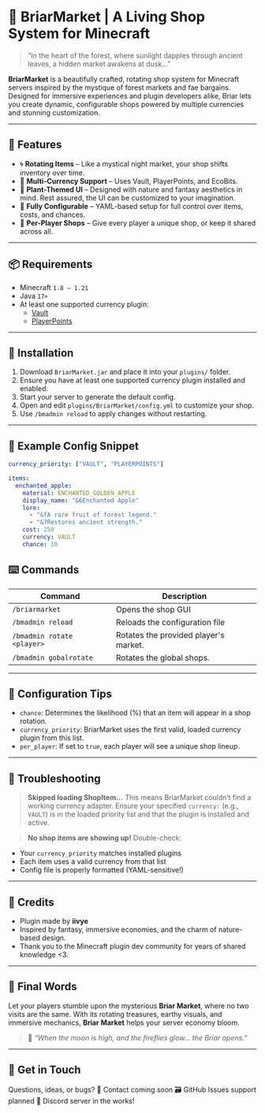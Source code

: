 # 🌿 BriarMarket | A Living Shop System for Minecraft

> “In the heart of the forest, where sunlight dapples through ancient leaves, a hidden market awakens at dusk...”

**BriarMarket** is a beautifully crafted, rotating shop system for Minecraft servers inspired by the mystique of forest markets and fae bargains. Designed for immersive experiences and plugin developers alike, Briar lets you create dynamic, configurable shops powered by multiple currencies and stunning customization.

---

## 🌱 Features

- 🌀 **Rotating Items** – Like a mystical night market, your shop shifts inventory over time.
- 💱 **Multi-Currency Support** – Uses Vault, PlayerPoints, and EcoBits.
- 🍃 **Plant-Themed UI** – Designed with nature and fantasy aesthetics in mind. Rest assured, the UI can be customized to your imagination.
- 🔧 **Fully Configurable** – YAML-based setup for full control over items, costs, and chances.
- 📆 **Per-Player Shops** – Give every player a unique shop, or keep it shared across all.

---

## 📦 Requirements

- Minecraft `1.8 – 1.21`
- Java `17+`
- At least one supported currency plugin:
  - [Vault](https://www.spigotmc.org/resources/vault.34315/)
  - [PlayerPoints](https://www.spigotmc.org/resources/playerpoints.80745/)

---

## 📁 Installation

1. Download `BriarMarket.jar` and place it into your `plugins/` folder.
2. Ensure you have at least one supported currency plugin installed and enabled.
3. Start your server to generate the default config.
4. Open and edit `plugins/BriarMarket/config.yml` to customize your shop.
5. Use `/bmadmin reload` to apply changes without restarting.

---

## 🛒 Example Config Snippet

```yaml
currency_priority: ["VAULT", "PLAYERPOINTS"]

items:
  enchanted_apple:
    material: ENCHANTED_GOLDEN_APPLE
    display_name: "&6Enchanted Apple"
    lore:
      - "&fA rare fruit of forest legend."
      - "&7Restores ancient strength."
    cost: 250
    currency: VAULT
    chance: 10
```
## ⌨️ Commands

| Command         | Description                                   |
| --------------- |-----------------------------------------------|
| `/briarmarket`        | Opens the shop GUI                            |
| `/bmadmin reload` | Reloads the configuration file                |
| `/bmadmin rotate <player>` | Rotates the provided player's market.         |
| `/bmadmin gobalrotate` | Rotates the global shops.                     |

---

## 🧪 Configuration Tips

* `chance`: Determines the likelihood (%) that an item will appear in a shop rotation.
* `currency_priority`: BriarMarket uses the first valid, loaded currency plugin from this list.
* `per_player`: If set to `true`, each player will see a unique shop lineup.

---

## 🐛 Troubleshooting

> **Skipped loading ShopItem...**
> This means BriarMarket couldn’t find a working currency adapter. Ensure your specified `currency:` (e.g., `VAULT`) is in the loaded priority list and that the plugin is installed and active.

> **No shop items are showing up!**
> Double-check:

* Your `currency_priority` matches installed plugins
* Each item uses a valid currency from that list
* Config file is properly formatted (YAML-sensitive!)

---

## 🌼 Credits

* Plugin made by **iivye**
* Inspired by fantasy, immersive economies, and the charm of nature-based design.
* Thank you to the Minecraft plugin dev community for years of shared knowledge <3.

---

## 🍂 Final Words

Let your players stumble upon the mysterious **Briar Market**, where no two visits are the same. With its rotating treasures, earthy visuals, and immersive mechanics, **Briar Market** helps your server economy bloom.

> 🌙 *“When the moon is high, and the fireflies glow\... the Briar opens.”*

---

## 💬 Get in Touch

Questions, ideas, or bugs?
📧 Contact coming soon
🗃️ GitHub Issues support planned
🌱 Discord server in the works!
